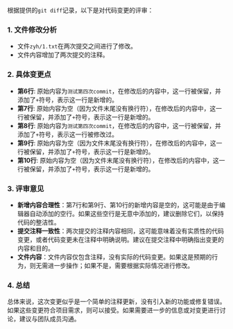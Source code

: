根据提供的`git diff`记录，以下是对代码变更的评审：

### 1. 文件修改分析
- 文件`zyh/1.txt`在两次提交之间进行了修改。
- 文件内容增加了两次提交的注释。

### 2. 具体变更点
- **第6行**: 原始内容为`测试第四次commit`，在修改后的内容中，这一行被保留，并添加了`+`符号，表示这一行是新增的。
- **第7行**: 原始内容为空（因为文件末尾没有换行符），在修改后的内容中，这一行被保留，并添加了`+`符号，表示这一行是新增的。
- **第8行**: 原始内容为`测试第四次commit`，在修改后的内容中，这一行被保留，并添加了`+`符号，表示这一行被修改过。
- **第9行**: 原始内容为空（因为文件末尾没有换行符），在修改后的内容中，这一行被保留，并添加了`+`符号，表示这一行是新增的。
- **第10行**: 原始内容为空（因为文件末尾没有换行符），在修改后的内容中，这一行被保留，并添加了`+`符号，表示这一行是新增的。

### 3. 评审意见
- **新增内容合理性**：第7行和第9行、第10行的新增内容是空的，这可能是由于编辑器自动添加的空行。如果这些空行是无意中添加的，建议删除它们，以保持代码的整洁性。
- **提交注释一致性**：两次提交的注释内容相同，这可能意味着没有实质性的代码变更，或者代码变更未在注释中明确说明。建议在提交注释中明确指出变更的内容和目的。
- **文件内容**：文件内容仅包含注释，没有实际的代码变更。如果这是预期的行为，则无需进一步操作；如果不是，需要根据实际情况进行修改。

### 4. 总结
总体来说，这次变更似乎是一个简单的注释更新，没有引入新的功能或修复错误。如果这些变更符合项目需求，则可以接受。如果需要进一步的信息或对变更进行讨论，建议与团队成员沟通。
